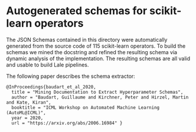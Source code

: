 # Autogenerated schemas for scikit-learn operators

The JSON Schemas contained in this directory were automatically generated from the source code of 115 scikit-learn operators.
To build the schemas we mined the docstring and refined the resulting schema via dynamic analysis of the implementation.
The resulting schemas are all valid and usable to build Lale pipelines.

The following paper describes the schema extractor:
```
@InProceedings{baudart_et_al_2020,
  title = "Mining Documentation to Extract Hyperparameter Schemas",
  author = "Baudart, Guillaume and Kirchner, Peter and Hirzel, Martin and Kate, Kiran",
  booktitle = "ICML Workshop on Automated Machine Learning (AutoML@ICML)",
  year = 2020,
  url = "https://arxiv.org/abs/2006.16984" }
```
